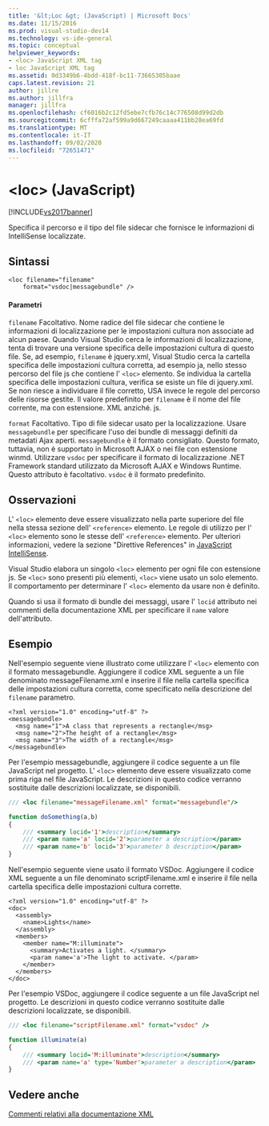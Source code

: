 ```yaml
---
title: '&lt;Loc &gt; (JavaScript) | Microsoft Docs'
ms.date: 11/15/2016
ms.prod: visual-studio-dev14
ms.technology: vs-ide-general
ms.topic: conceptual
helpviewer_keywords:
- <loc> JavaScript XML tag
- loc JavaScript XML tag
ms.assetid: 0d3349b6-4bdd-418f-bc11-73665305baae
caps.latest.revision: 21
author: jillre
ms.author: jillfra
manager: jillfra
ms.openlocfilehash: cf6016b2c12fd5ebe7cfb76c14c776508d99d2db
ms.sourcegitcommit: 6cfffa72af599a9d667249caaaa411bb28ea69fd
ms.translationtype: MT
ms.contentlocale: it-IT
ms.lasthandoff: 09/02/2020
ms.locfileid: "72651471"
---
```

# <a name="ltlocgt-javascript"></a>&lt;loc&gt; (JavaScript)
[!INCLUDE[vs2017banner](../includes/vs2017banner.md)]

Specifica il percorso e il tipo del file sidecar che fornisce le informazioni di IntelliSense localizzate.

## <a name="syntax"></a>Sintassi

```
<loc filename="filename"
    format="vsdoc|messagebundle" />
```

#### <a name="parameters"></a>Parametri
 `filename` Facoltativo. Nome radice del file sidecar che contiene le informazioni di localizzazione per le impostazioni cultura non associate ad alcun paese. Quando Visual Studio cerca le informazioni di localizzazione, tenta di trovare una versione specifica delle impostazioni cultura di questo file. Se, ad esempio, `filename` è jquery.xml, Visual Studio cerca la cartella specifica delle impostazioni cultura corretta, ad esempio ja, nello stesso percorso del file js che contiene l' `<loc>` elemento. Se individua la cartella specifica delle impostazioni cultura, verifica se esiste un file di jquery.xml. Se non riesce a individuare il file corretto, USA invece le regole del percorso delle risorse gestite. Il valore predefinito per `filename` è il nome del file corrente, ma con estensione. XML anziché. js.

 `format` Facoltativo. Tipo di file sidecar usato per la localizzazione. Usare `messagebundle` per specificare l'uso dei bundle di messaggi definiti da metadati Ajax aperti. `messagebundle` è il formato consigliato. Questo formato, tuttavia, non è supportato in Microsoft AJAX o nei file con estensione winmd. Utilizzare `vsdoc` per specificare il formato di localizzazione .NET Framework standard utilizzato da Microsoft AJAX e Windows Runtime. Questo attributo è facoltativo. `vsdoc` è il formato predefinito.

## <a name="remarks"></a>Osservazioni
 L' `<loc>` elemento deve essere visualizzato nella parte superiore del file nella stessa sezione dell' `<reference>` elemento. Le regole di utilizzo per l' `<loc>` elemento sono le stesse dell' `<reference>` elemento. Per ulteriori informazioni, vedere la sezione "Direttive References" in [JavaScript IntelliSense](../ide/javascript-intellisense.md).

 Visual Studio elabora un singolo `<loc>` elemento per ogni file con estensione js. Se `<loc>` sono presenti più elementi, `<loc>` viene usato un solo elemento. Il comportamento per determinare l' `<loc>` elemento da usare non è definito.

 Quando si usa il formato di bundle dei messaggi, usare l' `locid` attributo nei commenti della documentazione XML per specificare il `name` valore dell'attributo.

## <a name="example"></a>Esempio
 Nell'esempio seguente viene illustrato come utilizzare l' `<loc>` elemento con il formato messagebundle. Aggiungere il codice XML seguente a un file denominato messageFilename.xml e inserire il file nella cartella specifica delle impostazioni cultura corretta, come specificato nella descrizione del `filename` parametro.

```
<?xml version="1.0" encoding="utf-8" ?>
<messagebundle>
  <msg name="1">A class that represents a rectangle</msg>
  <msg name="2">The height of a rectangle</msg>
  <msg name="3">The width of a rectangle</msg>
</messagebundle>

```

 Per l'esempio messagebundle, aggiungere il codice seguente a un file JavaScript nel progetto. L' `<loc>` elemento deve essere visualizzato come prima riga nel file JavaScript. Le descrizioni in questo codice verranno sostituite dalle descrizioni localizzate, se disponibili.

```javascript
/// <loc filename="messageFilename.xml" format="messagebundle"/>

function doSomething(a,b)
{
    /// <summary locid='1'>description</summary>
    /// <param name='a' locid='2'>parameter a description</param>
    /// <param name='b' locid='3'>parameter b description</param>
}

```

 Nell'esempio seguente viene usato il formato VSDoc. Aggiungere il codice XML seguente a un file denominato scriptFilename.xml e inserire il file nella cartella specifica delle impostazioni cultura corrette.

```
<?xml version="1.0" encoding="utf-8" ?>
<doc>
  <assembly>
    <name>Lights</name>
  </assembly>
  <members>
    <member name="M:illuminate">
      <summary>Activates a light. </summary>
      <param name='a'>The light to activate. </param>
    </member>
  </members>
</doc>

```

 Per l'esempio VSDoc, aggiungere il codice seguente a un file JavaScript nel progetto. Le descrizioni in questo codice verranno sostituite dalle descrizioni localizzate, se disponibili.

```javascript
/// <loc filename="scriptFilename.xml" format="vsdoc" />

function illuminate(a)
{
    /// <summary locid='M:illuminate'>description</summary>
    /// <param name='a' type='Number'>parameter a description</param>
}

```

## <a name="see-also"></a>Vedere anche
 [Commenti relativi alla documentazione XML](../ide/xml-documentation-comments-javascript.md)
